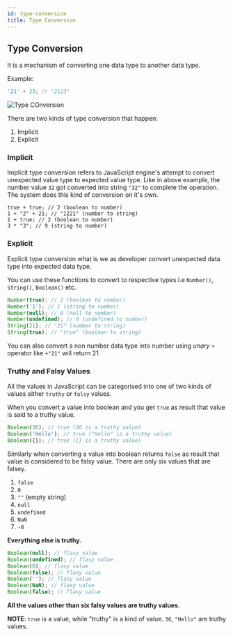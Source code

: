 ```yaml
---
id: type-conversion
title: Type Conversion
---
```


## Type Conversion

It is a mechanism of converting one data type to another data type.

Example:

```js
'21' + 23; // "2123"
```

![Type COnversion](assets/type-conversion.png)

There are two kinds of type conversion that happen:

1. Implicit
2. Explicit

### Implicit

Implicit type conversion refers to JavaScript engine's attempt to convert unexpected value type to expected value type. Like in above example, the number value `32` got converted into string `"32"` to complete the operation. The system does this kind of conversion on it's own.

    true + true; // 2 (boolean to number)
    1 + "2" + 21; // "1221" (number to string)
    1 + true; // 2 (boolean to number)
    3 * "3"; // 9 (string to number)

### Explicit

Explicit type conversion what is we as developer convert unexpected data type into expected data type.

You can use these functions to convert to respective types i.e `Number()`, `String()`, `Boolean()` etc.

```js
Number(true); // 1 (boolean to number)
Number('1'); // 1 (string to number)
Number(null); // 0 (null to number)
Number(undefined); // 0 (undefined to number)
String(21); // "21" (number to string)
String(true); // "true" (boolean to string)
```

You can also convert a non number data type into number using _unary_ `+` operator like `+"21"` will return 21.

### Truthy and Falsy Values

All the values in JavaScript can be categorised into one of two kinds of values either `truthy` or `falsy` values.

When you convert a value into boolean and you get `true` as result that value is said to a truthy value.

```js
Boolean(36); // true (36 is a truthy value)
Boolean('Hello'); // true ("Hello" is a truthy value)
Boolean({}); // true ({} is a truthy value)
```

Similarly when converting a value into boolean returns `false` as result that value is considered to be falsy value. There are only six values that are falsey.

1. `false`
2. `0`
3. `""` (empty string)
4. `null`
5. `undefined`
6. `NaN`
7. `-0`

**Everything else is truthy.**

```js
Boolean(null); // flasy value
Boolean(undefined); // flasy value
Boolean(0); // flasy value
Boolean(false); // flasy value
Boolean(''); // flasy value
Boolean(NaN); // flasy value
Boolean(false); // flasy value
```

**All the values other than six falsy values are truthy values.**

**NOTE**: `true` is a value, while "truthy" is a kind of value. `36`, `"Hello"` are truthy values.
